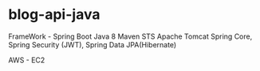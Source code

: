 # blog-api-java

FrameWork - Spring Boot
Java 8
Maven
STS
Apache Tomcat
Spring Core, Spring Security (JWT), Spring Data JPA(Hibernate) 


AWS - EC2

